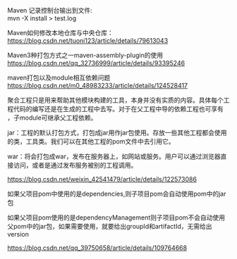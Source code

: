Maven 记录控制台输出到文件:  
mvn -X install  > test.log

Maven如何修改本地仓库与中央仓库：
https://blog.csdn.net/tuoni123/article/details/79613043

Maven3种打包方式之一maven-assembly-plugin的使用  
https://blog.csdn.net/qq_32736999/article/details/93395246


maven打包以及module相互依赖问题
https://blog.csdn.net/m0_48983233/article/details/124528417

聚合工程只是用来帮助其他模块构建的工具，本身并没有实质的内容。具体每个工程代码的编写还是在生成的工程中去写。对于在父工程中导的依赖工程也可享有 ，子module可继承父工程依赖。

jar：工程的默认打包方式，打包成jar用作jar包使用。存放一些其他工程都会使用的类，工具类。我们可以在其他工程的pom文件中去引用它。

war：将会打包成war，发布在服务器上，如网站或服务。用户可以通过浏览器直接访问，或者是通过发布服务被别的工程调用。

https://blog.csdn.net/weixin_42541479/article/details/122573086

如果父项目pom中使用的是dependencies,则子项目pom会自动使用pom中的jar包

如果父项目pom使用的是dependencyManagement则子项目pom不会自动使用父pom中的jar包，如果需要使用，就要给出groupId和artifactId，无需给出version


https://blog.csdn.net/qq_39750658/article/details/109764668